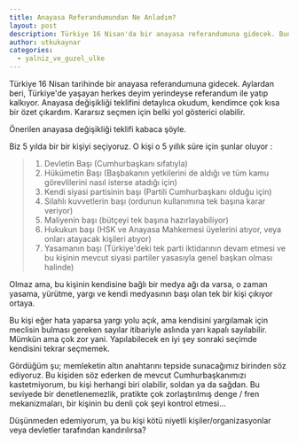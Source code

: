 ```yaml
---
title: Anayasa Referandumundan Ne Anladım?
layout: post
description: Türkiye 16 Nisan'da bir anayasa referandumuna gidecek. Bundan ne anladığımı yazdım.
author: utkukaynar
categories:
  - yalniz_ve_guzel_ulke
---
```

Türkiye 16 Nisan tarihinde bir anayasa referandumuna gidecek. Aylardan beri, Türkiye'de yaşayan herkes deyim yerindeyse referandum ile yatıp kalkıyor. Anayasa değişikliği teklifini detaylıca okudum, kendimce çok kısa bir özet çıkardım. Kararsız seçmen için belki yol gösterici olabilir.

Önerilen anayasa değişikliği teklifi kabaca şöyle.

Biz 5 yılda bir bir kişiyi seçiyoruz. O kişi o 5 yıllık süre için şunlar oluyor :

>  1. Devletin Başı (Cumhurbaşkanı sıfatıyla)
>  2. Hükümetin Başı (Başbakanın yetkilerini de aldığı ve tüm kamu görevlilerini nasıl isterse atadığı için)
>  3. Kendi siyasi partisinin başı (Partili Cumhurbaşkanı olduğu için)
>  4. Silahlı kuvvetlerin başı (ordunun kullanımına tek başına karar veriyor)
>  5. Maliyenin başı (bütçeyi tek başına hazırlayabiliyor)
>  6. Hukukun başı (HSK ve Anayasa Mahkemesi üyelerini atıyor, veya onları atayacak kişileri atıyor)
>  7. Yasamanın başı (Türkiye'deki tek parti iktidarının devam etmesi ve bu kişinin mevcut siyasi partiler yasasıyla genel başkan olması halinde)

Olmaz ama, bu kişinin kendisine bağlı bir medya ağı da varsa, o zaman yasama, yürütme, yargı ve kendi medyasının başı olan tek bir kişi çıkıyor ortaya.

Bu kişi eğer hata yaparsa yargı yolu açık, ama kendisini yargılamak için meclisin bulması gereken sayılar itibariyle aslında yarı kapalı sayılabilir. Mümkün ama çok zor yani. Yapılabilecek en iyi şey sonraki seçimde kendisini tekrar seçmemek.

Gördüğüm şu; memleketin altın anahtarını tepside sunacağımız birinden söz ediyoruz. Bu kişiden söz ederken de mevcut Cumhurbaşkanımızı kastetmiyorum, bu kişi herhangi biri olabilir, soldan ya da sağdan. Bu seviyede bir denetlenemezlik, pratikte çok zorlaştırılmış denge / fren mekanizmaları, bir kişinin bu denli çok şeyi kontrol etmesi...

Düşünmeden edemiyorum, ya bu kişi kötü niyetli kişiler/organizasyonlar veya devletler tarafından kandırılırsa?



